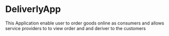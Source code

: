 # DeliverlyApp
This Application enable user to order goods online as consumers and allows service providers to to view order and and deriver to the customers
